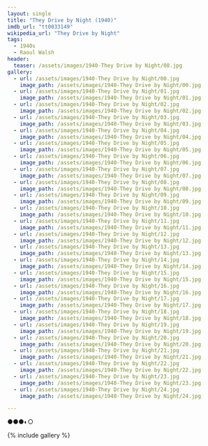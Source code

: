 ```yaml
---
layout: single
title: "They Drive by Night (1940)"
imdb_url: "tt0033149"
wikipedia_url: "They Drive by Night"
tags:
  - 1940s 
  - Raoul Walsh
header:
  teaser: /assets/images/1940-They Drive by Night/08.jpg
gallery:
  - url: /assets/images/1940-They Drive by Night/00.jpg
    image_path: /assets/images/1940-They Drive by Night/00.jpg  
  - url: /assets/images/1940-They Drive by Night/01.jpg
    image_path: /assets/images/1940-They Drive by Night/01.jpg
  - url: /assets/images/1940-They Drive by Night/02.jpg
    image_path: /assets/images/1940-They Drive by Night/02.jpg
  - url: /assets/images/1940-They Drive by Night/03.jpg
    image_path: /assets/images/1940-They Drive by Night/03.jpg
  - url: /assets/images/1940-They Drive by Night/04.jpg
    image_path: /assets/images/1940-They Drive by Night/04.jpg
  - url: /assets/images/1940-They Drive by Night/05.jpg
    image_path: /assets/images/1940-They Drive by Night/05.jpg
  - url: /assets/images/1940-They Drive by Night/06.jpg
    image_path: /assets/images/1940-They Drive by Night/06.jpg
  - url: /assets/images/1940-They Drive by Night/07.jpg
    image_path: /assets/images/1940-They Drive by Night/07.jpg
  - url: /assets/images/1940-They Drive by Night/08.jpg
    image_path: /assets/images/1940-They Drive by Night/08.jpg
  - url: /assets/images/1940-They Drive by Night/09.jpg
    image_path: /assets/images/1940-They Drive by Night/09.jpg
  - url: /assets/images/1940-They Drive by Night/10.jpg
    image_path: /assets/images/1940-They Drive by Night/10.jpg
  - url: /assets/images/1940-They Drive by Night/11.jpg
    image_path: /assets/images/1940-They Drive by Night/11.jpg
  - url: /assets/images/1940-They Drive by Night/12.jpg
    image_path: /assets/images/1940-They Drive by Night/12.jpg
  - url: /assets/images/1940-They Drive by Night/13.jpg
    image_path: /assets/images/1940-They Drive by Night/13.jpg
  - url: /assets/images/1940-They Drive by Night/14.jpg
    image_path: /assets/images/1940-They Drive by Night/14.jpg
  - url: /assets/images/1940-They Drive by Night/15.jpg
    image_path: /assets/images/1940-They Drive by Night/15.jpg
  - url: /assets/images/1940-They Drive by Night/16.jpg
    image_path: /assets/images/1940-They Drive by Night/16.jpg
  - url: /assets/images/1940-They Drive by Night/17.jpg
    image_path: /assets/images/1940-They Drive by Night/17.jpg
  - url: /assets/images/1940-They Drive by Night/18.jpg
    image_path: /assets/images/1940-They Drive by Night/18.jpg
  - url: /assets/images/1940-They Drive by Night/19.jpg
    image_path: /assets/images/1940-They Drive by Night/19.jpg
  - url: /assets/images/1940-They Drive by Night/20.jpg
    image_path: /assets/images/1940-They Drive by Night/20.jpg
  - url: /assets/images/1940-They Drive by Night/21.jpg
    image_path: /assets/images/1940-They Drive by Night/21.jpg
  - url: /assets/images/1940-They Drive by Night/22.jpg
    image_path: /assets/images/1940-They Drive by Night/22.jpg
  - url: /assets/images/1940-They Drive by Night/23.jpg
    image_path: /assets/images/1940-They Drive by Night/23.jpg
  - url: /assets/images/1940-They Drive by Night/24.jpg
    image_path: /assets/images/1940-They Drive by Night/24.jpg

---
```

●●●◐○

{% include gallery %}
